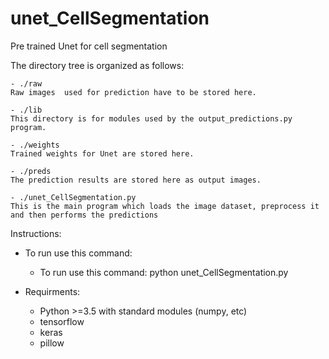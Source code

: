 # unet_CellSegmentation
Pre trained Unet  for cell segmentation

The directory tree is organized as follows:

    - ./raw
    Raw images  used for prediction have to be stored here. 

    - ./lib
    This directory is for modules used by the output_predictions.py program. 

    - ./weights
    Trained weights for Unet are stored here.

    - ./preds
    The prediction results are stored here as output images.

    - ./unet_CellSegmentation.py
    This is the main program which loads the image dataset, preprocess it and then performs the predictions


Instructions:

- To run use this command:
     - To run use this command:
     python unet_CellSegmentation.py

- Requirments:
  - Python >=3.5 with standard modules (numpy, etc)
  - tensorflow
  - keras
  - pillow

